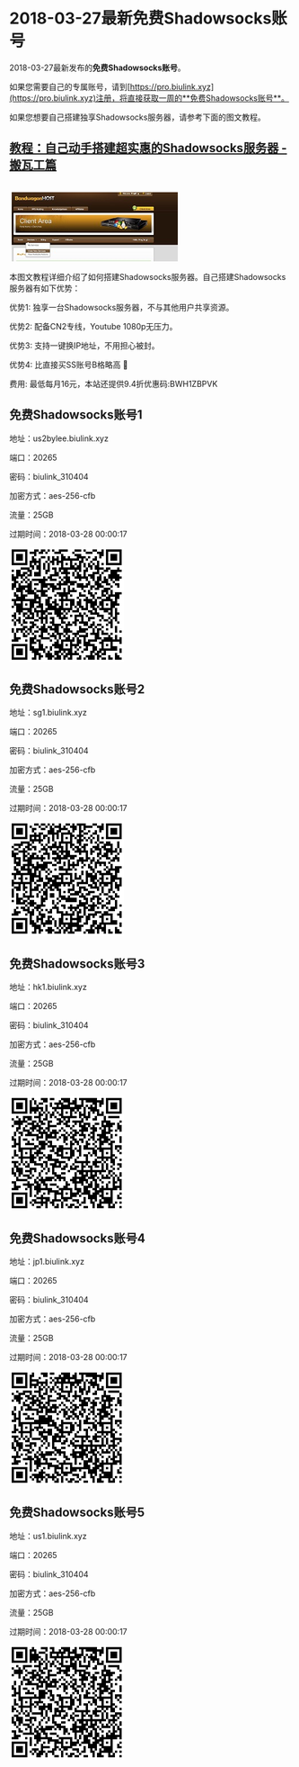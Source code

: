 # 2018-03-27最新**免费Shadowsocks账号**

2018-03-27最新发布的**免费Shadowsocks账号**。

如果您需要自己的专属账号，请到[https://pro.biulink.xyz](https://pro.biulink.xyz)注册，将直接获取一周的**免费Shadowsocks账号**。

如果您想要自己搭建独享Shadowsocks服务器，请参考下面的图文教程。

## [教程：自己动手搭建超实惠的Shadowsocks服务器 - 搬瓦工篇](https://github.com/Biulink/ShadowsocksTutorials/blob/master/%E6%95%99%E6%82%A8%E8%87%AA%E5%B7%B1%E5%8A%A8%E6%89%8B%E6%90%AD%E5%BB%BA%E8%B6%85%E5%AE%9E%E6%83%A0%E7%9A%84Shadowsocks%E6%9C%8D%E5%8A%A1%E5%99%A8%20-%20%E6%90%AC%E7%93%A6%E5%B7%A5%E7%AF%87.md)
    
  ![免费Shadowsocks账号](../bandwagon/WechatIMG23_small.jpeg)
  
  本图文教程详细介绍了如何搭建Shadowsocks服务器。自己搭建Shadowsocks服务器有如下优势：

  优势1: 独享一台Shadowsocks服务器，不与其他用户共享资源。

  优势2: 配备CN2专线，Youtube 1080p无压力。

  优势3: 支持一键换IP地址，不用担心被封。

  优势4: 比直接买SS账号B格略高 🙂

  费用: 最低每月16元，本站还提供9.4折优惠码:BWH1ZBPVK  
## 免费Shadowsocks账号1

地址：us2bylee.biulink.xyz

端口：20265

密码：biulink_310404

加密方式：aes-256-cfb

流量：25GB

过期时间：2018-03-28 00:00:17

![免费Shadowsocks账号](../qrcode/192f7f04-40cd-4883-b49d-676d657545b4.png)

## 免费Shadowsocks账号2

地址：sg1.biulink.xyz

端口：20265

密码：biulink_310404

加密方式：aes-256-cfb

流量：25GB

过期时间：2018-03-28 00:00:17

![免费Shadowsocks账号](../qrcode/4813b81c-23ad-4a22-9a8a-4494286f745c.png)

## 免费Shadowsocks账号3

地址：hk1.biulink.xyz

端口：20265

密码：biulink_310404

加密方式：aes-256-cfb

流量：25GB

过期时间：2018-03-28 00:00:17

![免费Shadowsocks账号](../qrcode/72e7bee1-2d96-4cd8-b28b-4b27d72e69db.png)

## 免费Shadowsocks账号4

地址：jp1.biulink.xyz

端口：20265

密码：biulink_310404

加密方式：aes-256-cfb

流量：25GB

过期时间：2018-03-28 00:00:17

![免费Shadowsocks账号](../qrcode/01b5fbe7-c553-4222-affc-4f50f985aed4.png)

## 免费Shadowsocks账号5

地址：us1.biulink.xyz

端口：20265

密码：biulink_310404

加密方式：aes-256-cfb

流量：25GB

过期时间：2018-03-28 00:00:17

![免费Shadowsocks账号](../qrcode/9235d002-7e8f-4a1e-8142-4fba6314f31f.png)

